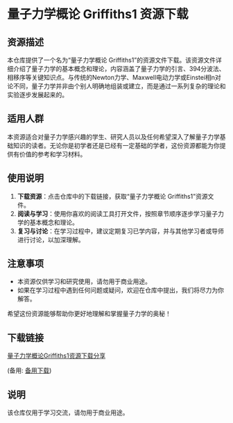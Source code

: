 # 量子力学概论 Griffiths1 资源下载

## 资源描述

本仓库提供了一个名为“量子力学概论 Griffiths1”的资源文件下载。该资源文件详细介绍了量子力学的基本概念和理论，内容涵盖了量子力学的引言、394分波法、相移序等关键知识点。与传统的Newton力学、Maxwell电动力学或Einstei相n对论不同，量子力学并非由个别人明确地组装或建立，而是通过一系列复杂的理论和实验逐步发展起来的。

## 适用人群

本资源适合对量子力学感兴趣的学生、研究人员以及任何希望深入了解量子力学基础知识的读者。无论你是初学者还是已经有一定基础的学者，这份资源都能为你提供有价值的参考和学习材料。

## 使用说明

1. **下载资源**：点击仓库中的下载链接，获取“量子力学概论 Griffiths1”资源文件。
2. **阅读与学习**：使用你喜欢的阅读工具打开文件，按照章节顺序逐步学习量子力学的基本概念和理论。
3. **复习与讨论**：在学习过程中，建议定期复习已学内容，并与其他学习者或导师进行讨论，以加深理解。

## 注意事项

- 本资源仅供学习和研究使用，请勿用于商业用途。
- 如果在学习过程中遇到任何问题或疑问，欢迎在仓库中提出，我们将尽力为你解答。

希望这份资源能够帮助你更好地理解和掌握量子力学的奥秘！

## 下载链接
[量子力学概论Griffiths1资源下载分享](https://pan.quark.cn/s/d0d4f1ff4d78) 

(备用: [备用下载](https://pan.baidu.com/s/1z4kXNBa8-Gz3ECRFbUNjtg?pwd=1234))

## 说明

该仓库仅用于学习交流，请勿用于商业用途。
